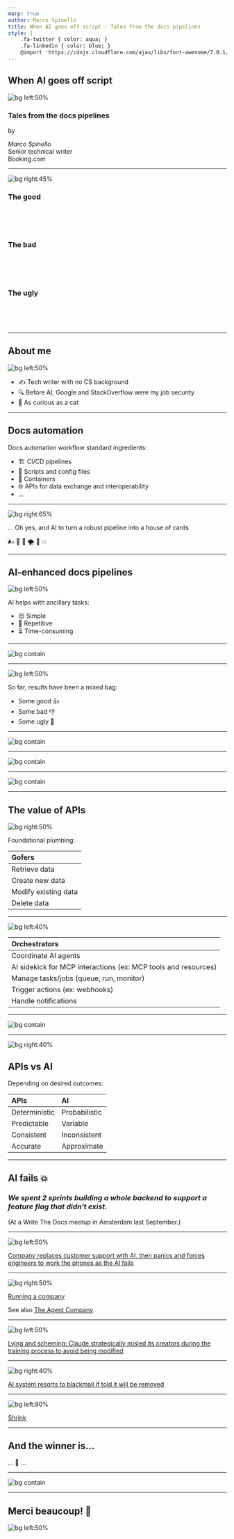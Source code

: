 ```yaml
---
marp: true
author: Marco Spinello
title: When AI goes off script - Tales from the docs pipelines
style: |
    .fa-twitter { color: aqua; }
    .fa-linkedin { color: blue; }
    @import 'https://cdnjs.cloudflare.com/ajax/libs/font-awesome/7.0.1/css/all.min.css'
---
```


<!-- 
<script type="module">
    import mermaid from 'https://cdn.jsdelivr.net/npm/mermaid@11/dist/mermaid.esm.min.mjs';
</script>
-->

## When AI goes off script

![bg left:50%](../assets/img/ai-generated-8764598_1280.jpg)

### Tales from the docs pipelines

by

*Marco Spinello* \
Senior technical writer \
Booking.com

---

![bg right:45%](../assets/img/good-the-bad-and-the-ugly.jpg)

### <span><i class="fa-regular fa-face-smile"></i> The good</span>
<br /><br /><br />

### <span><i class="fa-regular fa-face-frown"></i> The bad</span>
<br /><br /><br />

### <span><i class="fa-regular fa-face-angry"></i> The ugly</span>
<br /><br /><br />

---

## About me

![bg left:50%](../assets/img/valley-of-fires-105.jpg)

- ✍️ Tech writer with no CS background
- 🔍 Before AI, Google and StackOverflow were my job security
- 🐾 As curious as a cat

---

## Docs automation

Docs automation workflow standard ingredients:

- 🏗️ CI/CD pipelines
- 📝 Scripts and config files
- 🐳 Containers
- 🌐 APIs for data exchange and interoperability 
- ...

---

![bg right:65%](../assets/img/ai-generated-8583250_1280.jpg)

... Oh yes, and AI to turn a robust pipeline into a house of cards

🌬️ 💨 🎐 🌪️ 🤖 💥

---

## AI-enhanced docs pipelines

![bg left:50%](../assets/img/metropolis-clock-1927.jpg)

AI helps with ancillary tasks:

- 😌 Simple
- 🔁 Repetitive
- ⏳ Time-consuming

<!-- AI is good at probabilistic quality: good enough. Bad at deterministic quality: exact, repeatable, always 100% consistent -->

---

![bg contain](../assets/img/ai-api-docs-automation.png)

---

![bg left:50%](../assets/img/ai-creepy-doll-1280.jpg)

So far, results have been a mixed bag:

- Some good 👍
- Some bad 👎
- Some ugly 💩

---

![bg contain](../assets/img/ai-api-docs-automation-Good.png)

---

![bg contain](../assets/img/ai-api-docs-automation-Bad.png)

---

![bg contain](../assets/img/ai-api-docs-automation-Ugly.png)

---

## The value of APIs

![bg right:50%](../assets/img/ai-plumbing_1280.jpg)

Foundational plumbing:

| Gofers |
|:---|
| Retrieve data |
| Create new data |
| Modify existing data |
| Delete data |

---

![bg left:40%](../assets/img/ai-manage1280.jpg)

| Orchestrators |
|:---|
| Coordinate AI agents |
| AI sidekick for MCP interactions (ex: MCP tools and resources) |
| Manage tasks/jobs (queue, run, monitor) |
| Trigger actions (ex: webhooks) |
| Handle notifications |


---

![bg contain](../assets/img/api-in-ai-pipelines.png)

---

![bg right:40%](../assets/img/api-or-ai.jpg)

## APIs vs AI

Depending on desired outcomes:

| APIs | AI |
|:---|:---|
| Deterministic | Probabilistic |
| Predictable | Variable |
| Consistent | Inconsistent |
| Accurate | Approximate |

<!-- For example: Would you delegate authentication and authorization to AI? -->

---

## AI fails 💥

### <span><i class="fa-solid fa-quote-left"></i>*We spent 2 sprints building a whole backend to support a feature flag that didn't exist.*<i class="fa-solid fa-quote-right"></i></span>

(At a Write The Docs meetup in Amsterdam last September.)

---

![bg left:50%](../assets/img/ai-customer-support.jpg)

[Company replaces customer support with AI, then panics and forces engineers to work the phones as the AI fails](https://futurism.com/klarna-ai-automation-engineers)

---

![bg right:50%](../assets/img/ai-corporate.jpg)

[Running a company](https://futurism.com/professors-company-ai-agents)

See also [The Agent Company](https://the-agent-company.com/)

---

![bg left:50%](../assets/img/deceptive-wolves-1280.png)

[Lying and scheming: Claude strategically misled its creators during the training process to avoid being modified](https://time.com/7202784/ai-research-strategic-lying/)

---

![bg right:40%](../assets/img/clown-threaten-1920.jpg)

[AI system resorts to blackmail if told it will be removed](https://www.bbc.com/news/articles/cpqeng9d20go)

---

![bg left:90%](../assets/img/ai-therapist.png)

[Shrink](https://futurism.com/therapy-chatbot-addict-meth)

---

## And the winner is... <i class="fa-solid fa-drum"></i>

... 🥁 ...

---

![bg contain](../assets/img/gen-ai-ethical-ai.png)

<!-- Newfoundland, CA. Report to shape their education roadmap for the next 10 years.
    Even with AI and fake sources, it took 18 months -->

---

## Merci beaucoup! 🙏

![bg left:50%](../assets/img/the-good-the-bad-and-the-ugly-fr.jpg)
